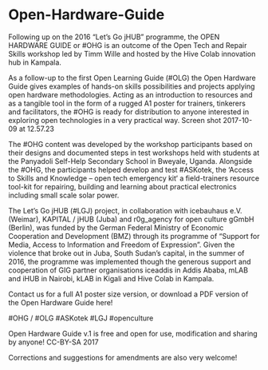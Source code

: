 # Open-Hardware-Guide

Following up on the 2016 “Let’s Go jHUB” programme, the OPEN HARDWARE GUIDE or #OHG is an outcome of the Open Tech and Repair Skills workshop led by Timm Wille and hosted by the Hive Colab innovation hub in Kampala.

As a follow-up to the first Open Learning Guide (#OLG) the Open Hardware Guide gives examples of hands-on skills possibilities and projects applying open hardware methodologies. Acting as an introduction to resources and as a tangible tool in the form of a rugged A1 poster for trainers, tinkerers and facilitators, the #OHG is ready for distribution to anyone interested in exploring open technologies in a very practical way.
Screen shot 2017-10-09 at 12.57.23

The #OHG content was developed by the workshop participants based on their designs and documented steps in test workshops held with students at the Panyadoli Self-Help Secondary School in Bweyale, Uganda. Alongside the #OHG, the participants helped develop and test #ASKotek, the ‘Access to Skills and Knowledge – open tech emergency kit‘ a field-trainers resource tool-kit for repairing, building and learning about practical electronics including small scale solar power.

The Let’s Go jHUB (#LGJ) project, in collaboration with icebauhaus e.V. (Weimar), KAPITAL / jHUB (Juba) and r0g_agency for open culture gGmbH (Berlin), was funded by the German Federal Ministry of Economic Cooperation and Development (BMZ) through its programme of “Support for Media, Access to Information and Freedom of Expression”. Given the violence that broke out in Juba, South Sudan’s capital, in the summer of 2016, the programme was implemented though the generous support and cooperation of GIG partner organisations iceaddis in Addis Ababa, mLAB and iHUB in Nairobi, kLAB in Kigali and Hive Colab in Kampala.

Contact us for a full A1 poster size version, or download a PDF version of the Open Hardware Guide here!

#OHG / #OLG
#ASKotek
#LGJ
#openculture

Open Hardware Guide v.1 is free and open for use, modification and sharing by anyone!
CC-BY-SA 2017

Corrections and suggestions for amendments are also very welcome!
